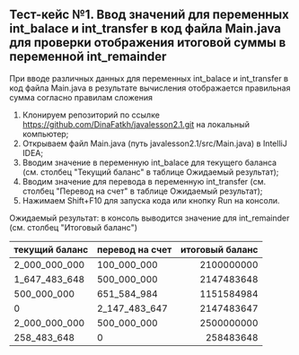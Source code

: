 ## Тест-кейс №1. Ввод значений для переменных int_balace и int_transfer в код файла Main.java для проверки отображения итоговой суммы в переменной int_remainder

При вводе различных данных для переменных int_balace и int_transfer в код файла Main.java в результате вычисления отображается правильная сумма согласно правилам сложения

1. Клонируем репозиторий по ссылке https://github.com/DinaFatkh/javalesson2.1.git на локальный компьютер;
2. Открываем файл Main.java (путь javalesson2.1/src/Main.java) в IntelliJ IDEA;
3. Вводим значение в переменную int_balace для текущего баланса (см. столбец "Текущий баланс" в таблице Ожидаемый результат);
4. Вводим значение для перевода в переменную int_transfer (см. столбец "Перевод на счет" в таблице  Ожидаемый результат);
5. Нажимаем Shift+F10 для запуска кода или кнопку Run на консоли.

Ожидаемый результат: в консоль выводится значение для int_remainder (см. столбец "Итоговый баланс")

| текущий баланс | перевод на счет | итоговый баланс |
| :------------- | --------------- | ---------------:|
| 2_000_000_000  | 100_000_000     | 2100000000      |
| 1_647_483_648  | 500_000_000     | 2147483648      |
| 500_000_000    | 651_584_984     | 1151584984      |
| 0              | 2_147_483_647   | 2147483647      |
| 2_000_000_000  | 500_000_000     | 2500000000      |
| 258_483_648    | 0               | 258483648       |